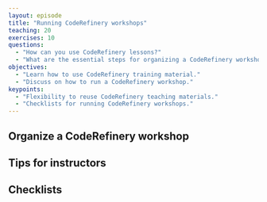 ```yaml
---
layout: episode
title: "Running CodeRefinery workshops"
teaching: 20
exercises: 10
questions:
  - "How can you use CodeRefinery lessons?"
  - "What are the essential steps for organizing a CodeRefinery workshop?"
objectives:
  - "Learn how to use CodeRefinery training material."
  - "Discuss on how to run a CodeRefinery workshop."
keypoints:
  - "Flexibility to reuse CodeRefinery teaching materials."
  - "Checklists for running CodeRefinery workshops."
---
```


## Organize a CodeRefinery workshop

## Tips for instructors

## Checklists


